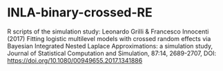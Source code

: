 # INLA-binary-crossed-RE
 R scripts of the simulation study:
 Leonardo Grilli & Francesco Innocenti (2017) Fitting logistic multilevel models with crossed random effects via Bayesian Integrated Nested Laplace Approximations:
a simulation study, Journal of Statistical Computation and Simulation, 87:14, 2689-2707, DOI: https://doi.org/10.1080/00949655.2017.1341886 
